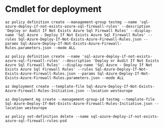 # Cmdlet for deployment

`az policy definition create --management-group testmg --name 'sql-azure-deploy-if-not-exists-azure-sql-firewall-rules' --description 'Deploy or Audit If Not Exists Azure Sql Firewall Rules' --display-name 'Sql Azure - Deploy If Not Exists Azure Sql Firewall Rules' --rules Sql-Azure-Deploy-If-Not-Exists-Azure-Firewall-Rules.json --params Sql-Azure-Deploy-If-Not-Exists-Azure-Firewall-Rules.parameters.json --mode ALL`

`az policy definition create --name 'sql-azure-deploy-if-not-exists-azure-sql-firewall-rules' --description 'Deploy or Audit If Not Exists Azure Sql Firewall Rules' --display-name 'Sql Azure - Deploy If Not Exists Azure Sql Firewall Rules' --rules Sql-Azure-Deploy-If-Not-Exists-Azure-Firewall-Rules.json --params Sql-Azure-Deploy-If-Not-Exists-Azure-Firewall-Rules.parameters.json --mode ALL`

`az deployment create --template-file Sql-Azure-Deploy-If-Not-Exists-Azure-Firewall-Rules-Initiative.json --location westeurope`

`az deployment mg create --management-group-id testmg --template-file Sql-Azure-Deploy-If-Not-Exists-Azure-Firewall-Rules-Initiative.json --location westeurope`

`az policy set-definition delete --name sql-azure-deploy-if-not-exists-azure-sql-firewall-rules-psd`

